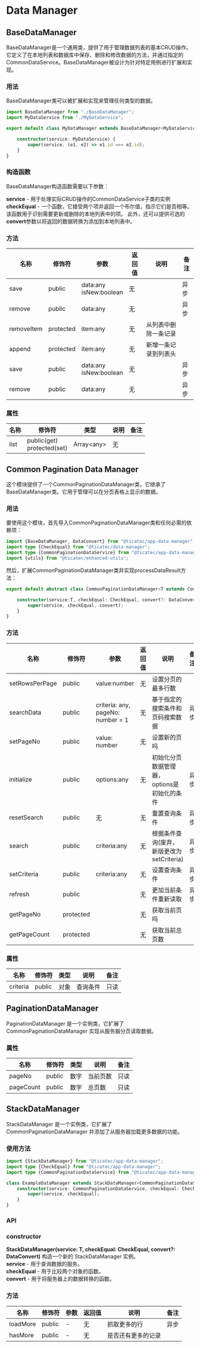 # Data Manager

## BaseDataManager
BaseDataManager是一个通用类，提供了用于管理数据列表的基本CRUD操作。它定义了在本地列表和数据库中保存、删除和修改数据的方法，并通过指定的CommonDataService。BaseDataManager被设计为针对特定用例进行扩展和实现。


### 用法
BaseDataManager类可以被扩展和实现来管理任何类型的数据。

```typescript
import BaseDataManager from "./BaseDataManager";
import MyDataService from "./MyDataService";

export default class MyDataManager extends BaseDataManager<MyDataService> {

    constructor(service: MyDataService) {
        super(service, (e1, e2) => e1.id === e2.id);
    }
}

```

### 构造函数
BaseDataManager构造函数需要以下参数：

**service** - 用于处理实际CRUD操作的CommonDataService子类的实例
**checkEqual** - 一个函数，它接受两个项并返回一个布尔值，指示它们是否相等。该函数用于识别需要更新或删除的本地列表中的项。
此外，还可以提供可选的**convert**参数以将返回的数据转换为添加到本地列表中。

### 方法

| 名称 | 修饰符       | 参数                         | 返回值 | 说明         | 备注 |
|---|-----------|----------------------------|---|------------|----|
| save   | public    | data:any<br/>isNew:boolean | 无   |            | 异步 |
| remove | public    | data:any                   | 无   |            | 异步 |
| removeItem   | protected | item:any                   | 无   | 从列表中删除一条记录 |  |
| append | protected    | item:any                  | 无   | 新增一条记录到列表头 |  |
| save   | public    | data:any<br/>isNew:boolean | 无   |            | 异步 |
| remove | public    | data:any                   | 无   |            | 异步 |


### 属性
| 名称 | 修饰符                            | 类型               | 说明         | 备注 |
|---|--------------------------------|------------------|------------|----|
| list | public(get)<br/>protected(set) | Array&lt;any&gt; | 无  |             |



## Common Pagination Data Manager
这个模块提供了一个CommonPaginationDataManager类，它继承了BaseDataManager类。它用于管理可以在分页表格上显示的数据。

### 用法
要使用这个模块，首先导入CommonPaginationDataManager类和任何必需的依赖项：

```typescript
import {BaseDataManager, DataConvert} from "@ticatec/app-data-manager";
import type {CheckEqual} from "@ticatec/data-manager";
import type {CommonPaginationDataService} from "@ticatec/app-data-manager";
import {utils} from "@ticatec/enhanced-utils";
```
然后，扩展CommonPaginationDataManager类并实现processDataResult方法：

```typescript
export default abstract class CommonPaginationDataManager<T extends CommonPaginationDataService> extends BaseDataManager<T> {

    constructor(service:T, checkEqual: CheckEqual, convert?: DataConvert) {
        super(service, checkEqual, convert);
    }
}

```

### 方法

| 名称 | 修饰符       | 参数                       | 返回值 | 说明                          | 备注  |
|---|-----------|--------------------------|---|-----------------------------|-----|
| setRowsPerPage   | public    | value:number             | 无   | 设置分页的最多行数                   |     |
| searchData | public    | criteria: any, pageNo: number = 1 | 无   | 基于指定的搜索条件和页码搜索数据            | 异步  |
| setPageNo   | public    | value: number            | 无   | 设置新的页吗                      |     |
| initialize | public    | options:any              | 无   | 初始化分页数据管理器，options是初始化的条件   | 异步  |
| resetSearch   | public    | 无                        | 无   | 重置查询条件                      | 异步  |
| search | public    | criteria:any             | 无   | 根据条件查询(废弃，新版更改为setCriteria) | 异步  |
| setCriteria | public    | criteria:any             | 无   | 设置查询条件                      | 异步  |
| refresh | public    |                          | 无   | 更加当前条件重新读取                  | 异步  |
| getPageNo | protected |                          | 无   | 获取当前页吗          |   |
| getPageCount | protected |                          | 无   | 获取当前总页数  |   |


### 属性
| 名称 | 修饰符                       | 类型  | 说明         | 备注 |
|---|---------------------------|-----|------------|----|
| criteria | public | 对象  | 查询条件  |      只读       |


## PaginationDataManager
PaginationDataManager 是一个实例类，它扩展了 CommonPaginationDataManager 实现从服务器分页读取数据。

### 属性
| 名称 | 修饰符                       | 类型  | 说明         | 备注 |
|---|---------------------------|-----|------------|----|
| pageNo | public | 数字  | 当前页数  |      只读       |
| pageCount | public | 数字  | 总页数  |      只读       |


## StackDataManager

StackDataManager 是一个实例类，它扩展了 CommonPaginationDataManager 并添加了从服务器加载更多数据的功能。

### 使用方法

```typescript
import {StackDataManager} from "@ticatec/app-data-manager";
import type {CheckEqual} from "@ticatec/app-data-manager";
import type {CommonPaginationDataService} from "@ticatec/app-data-manager";

class ExampleDataManager extends StackDataManager<CommonPaginationDataService> {
    constructor(service: CommonPaginationDataService, checkEqual: CheckEqual) {
        super(service, checkEqual);
    }
}
```

### API

### constructor
**StackDataManager(service: T, checkEqual: CheckEqual, convert?: DataConvert)**
构造一个新的 StackDataManager 实例。  
**service** - 用于查询数据的服务。  
**checkEqual** - 用于比较两个对象的函数。  
**convert** - 用于将服务器上的数据转换的函数。  

### 方法

| 名称 | 修饰符    | 参数  | 返回值 | 说明        | 备注  |
|---|--------|-----|---|-----------|-----|
| loadMore   | public | -   | 无   | 抓取更多的行    |  异步   |
| hasMore | public | -   | 无   | 是否还有更多的记录 |   |

